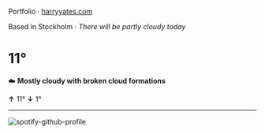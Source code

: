 Portfolio · [harryyates.com](https://harryyates.com)

<!-- WEATHER_START -->
Based in Stockholm · *There will be partly cloudy today*

# 11°
☁️ **Mostly cloudy with broken cloud formations**

**↑** 11° **↓** 1°

---
<!-- WEATHER_END -->

<p align="left">
  <a>
    <img src="https://spotify-github-profile.kittinanx.com/api/view?uid=bigbello&cover_image=true&theme=natemoo-re&show_offline=true&background_color=121212&interchange=false&bar_color=53b14f&bar_color_cover=false" alt="spotify-github-profile">
  </a>
</p>